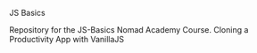 JS Basics

Repository for the JS-Basics Nomad Academy Course. Cloning a Productivity App with VanillaJS

